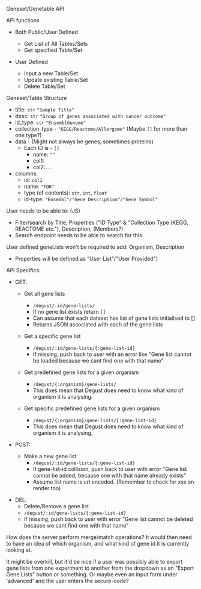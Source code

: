 Geneset/Genetable API

API functions

- Both Public/User Defined
	* Get List of All Tables/Sets
	* Get specified Table/Set

- User Defined
	* Input a new Table/Set
	* Update existing Table/Set
	* Delete Table/Set

Geneset/Table Structure
* title: `str` `"Sample Title"`
* desc: `str` `"Group of genes associated with cancer outcome"`
* id_type: `str` `"EnsemblGenome"`
* collection_type - `"KEGG/Reactome/Allergome"` (Maybe `[]` for more than one type?)
* data - (Might not always be genes, sometimes proteins)
	* Each ID is - `[]`
        * name: `""`
        * col1:
        * col2:`...`
* columns:
    * id: `col1`
    * name: `"FDR"`
    * type (of contents): `str`, `int`, `float`
    * id-type: `"Ensembl"/"Gene Description"/"Gene Symbol"`


User needs to be able to: (JS)
* Filter/search by Title, Properties ("ID Type" & "Collection Type (KEGG, REACTOME etc."), Description, (Members?)
* Search endpoint needs to be able to search for this

User defined geneLists won't be required to add: Organism, Description
- Properties will be defined as "User List"/"User Provided")

API Specifics:
* GET:
    * Get all gene lists
        * `/degust/:id/gene-lists/`
        * If no gene list exists return `[]`
        * Can assume that each dataset has list of gene lists initialised to []
        * Returns JSON associated with each of the gene lists
    * Get a specific gene list
        * `/degust/:id/gene-lists/{:gene-list-id}`
        * If missing, push back to user with an error like "Gene list cannot be loaded because we cant find one with that name"

    * Get predefined gene lists for a given organism
        * `/degust/{:organism}/gene-lists/`
        * This does mean that Degust does need to know what kind of organism it is analysing.
    * Get specific predefined gene lists for a given organism
        * `/degust/{:organism}/gene-lists/{:gene-list-id}`
        * This does mean that Degust does need to know what kind of organism it is analysing.

* POST:
    * Make a new gene list
        * `/degust/:id/gene-lists/{:gene-list-id}`
        * If gene-list-id collision, push back to user with error "Gene list cannot be added, because one with that name already exists"
        * Assume list name is url encoded. (Remember to check for xss on render too)

<!-- For future
    * Update an existing gene list's genes
        * `/degust/:id/gene-lists/{:gene-list-id}/genes`
        * Post directly to a given gene list to replace the existing array of genes
    * Update an existing gene list's properties
        * `/degust/:id/gene-lists/{:gene-list-id}/properties`
        * Post directly to a given gene list to replace the existing properties
-->
* DEL:
    * Delete/Remove a gene list
    * `/degust/:id/gene-lists/{:gene-list-id}`
    * If missing, push back to user with error "Gene list cannot be deleted because we cant find one with that name"

How does the server perform merge/match operations?
It would then need to have an idea of which organism, and what kind of gene id it is currently looking at.

It might be overkill, but it'd be nice if a user was possibly able to export gene lists from one experiment to another from the dropdown as an "Export Gene Lists" button or something. Or maybe even an input form under 'advanced' and the user enters the secure-code?